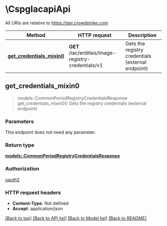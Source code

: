 # \CspgIacapiApi

All URIs are relative to *<https://api.crowdstrike.com>*

Method | HTTP request | Description
------------- | ------------- | -------------
[**get_credentials_mixin0**](CspgIacapiApi.md#get_credentials_mixin0) | **GET** /iac/entities/image-registry-credentials/v1 | Gets the registry credentials (external endpoint)

## get_credentials_mixin0

> models::CommonPeriodRegistryCredentialsResponse get_credentials_mixin0()
Gets the registry credentials (external endpoint)

### Parameters

This endpoint does not need any parameter.

### Return type

[**models::CommonPeriodRegistryCredentialsResponse**](common.RegistryCredentialsResponse.md)

### Authorization

[oauth2](../README.md#oauth2)

### HTTP request headers

- **Content-Type**: Not defined
- **Accept**: application/json

[[Back to top]](#) [[Back to API list]](../README.md#documentation-for-api-endpoints) [[Back to Model list]](../README.md#documentation-for-models) [[Back to README]](../README.md)
